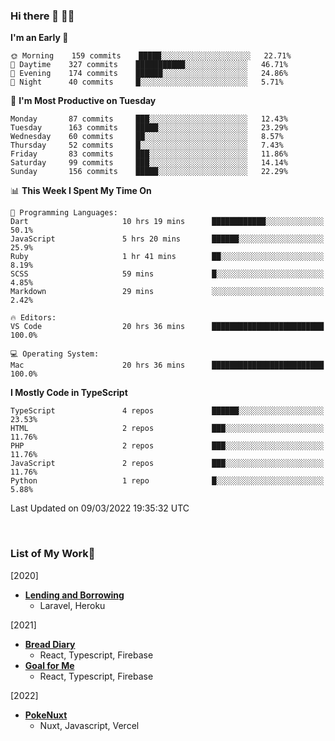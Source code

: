 ### Hi there 👋 🧑‍💻



<!--START_SECTION:waka-->
**I'm an Early 🐤** 

```text
🌞 Morning    159 commits    █████░░░░░░░░░░░░░░░░░░░░   22.71% 
🌆 Daytime    327 commits    ███████████░░░░░░░░░░░░░░   46.71% 
🌃 Evening    174 commits    ██████░░░░░░░░░░░░░░░░░░░   24.86% 
🌙 Night      40 commits     █░░░░░░░░░░░░░░░░░░░░░░░░   5.71%

```
📅 **I'm Most Productive on Tuesday** 

```text
Monday       87 commits     ███░░░░░░░░░░░░░░░░░░░░░░   12.43% 
Tuesday      163 commits    █████░░░░░░░░░░░░░░░░░░░░   23.29% 
Wednesday    60 commits     ██░░░░░░░░░░░░░░░░░░░░░░░   8.57% 
Thursday     52 commits     █░░░░░░░░░░░░░░░░░░░░░░░░   7.43% 
Friday       83 commits     ███░░░░░░░░░░░░░░░░░░░░░░   11.86% 
Saturday     99 commits     ███░░░░░░░░░░░░░░░░░░░░░░   14.14% 
Sunday       156 commits    █████░░░░░░░░░░░░░░░░░░░░   22.29%

```


📊 **This Week I Spent My Time On** 

```text
💬 Programming Languages: 
Dart                     10 hrs 19 mins      ████████████░░░░░░░░░░░░░   50.1% 
JavaScript               5 hrs 20 mins       ██████░░░░░░░░░░░░░░░░░░░   25.9% 
Ruby                     1 hr 41 mins        ██░░░░░░░░░░░░░░░░░░░░░░░   8.19% 
SCSS                     59 mins             █░░░░░░░░░░░░░░░░░░░░░░░░   4.85% 
Markdown                 29 mins             ░░░░░░░░░░░░░░░░░░░░░░░░░   2.42%

🔥 Editors: 
VS Code                  20 hrs 36 mins      █████████████████████████   100.0%

💻 Operating System: 
Mac                      20 hrs 36 mins      █████████████████████████   100.0%

```

**I Mostly Code in TypeScript** 

```text
TypeScript               4 repos             ██████░░░░░░░░░░░░░░░░░░░   23.53% 
HTML                     2 repos             ███░░░░░░░░░░░░░░░░░░░░░░   11.76% 
PHP                      2 repos             ███░░░░░░░░░░░░░░░░░░░░░░   11.76% 
JavaScript               2 repos             ███░░░░░░░░░░░░░░░░░░░░░░   11.76% 
Python                   1 repo              █░░░░░░░░░░░░░░░░░░░░░░░░   5.88%

```



 Last Updated on 09/03/2022 19:35:32 UTC
<!--END_SECTION:waka-->


<br />

### List of My Work🚀
[2020]
- [**Lending and Borrowing**](https://lending-and-borrowing.herokuapp.com/)
  - Laravel, Heroku

[2021]
- [**Bread Diary**](https://bread-diary-web.web.app/)
  - React, Typescript, Firebase
- [**Goal for Me**](https://goal-for-me.web.app/)
  - React, Typescript, Firebase

[2022]
- [**PokeNuxt**](https://pokenuxt.vercel.app/)
  - Nuxt, Javascript, Vercel

